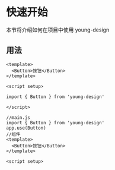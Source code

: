 # 快速开始

本节将介绍如何在项目中使用 young-design

## 用法

```
<template>
  <Button>按钮</Button>
</template>

<script setup>

import { Button } from 'young-design'

</script>
```

```
//main.js
import { Button } from 'young-design'
app.use(Button)
//组件
<template>
  <Button>按钮</Button>
</template>

<script setup>

```
